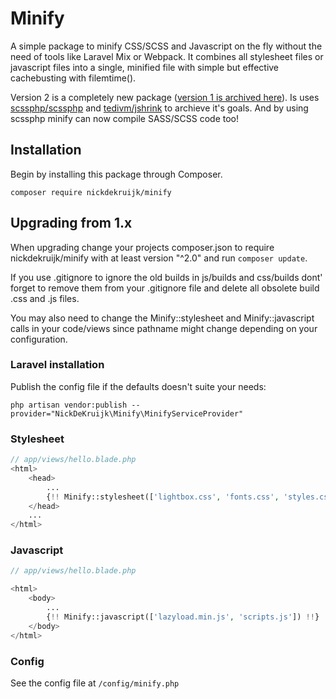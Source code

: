 # Minify

A simple package to minify CSS/SCSS and Javascript on the fly without the need of tools like Laravel Mix or Webpack.
It combines all stylesheet files or javascript files into a single, minified file with simple but effective cachebusting with filemtime().

Version 2 is a completely new package ([version 1 is archived here](https://github.com/nickdekruijk/minify1)). Is uses  [scssphp/scssphp](https://github.com/scssphp/scssphp) and [tedivm/jshrink](https://github.com/tedivm/jshrink) to archieve it's goals. And by using scssphp minify can now compile SASS/SCSS code too!

## Installation

Begin by installing this package through Composer.

```composer require nickdekruijk/minify```

## Upgrading from 1.x
When upgrading change your projects composer.json to require nickdekruijk/minify with at least version "^2.0" and run `composer update`.

If you use .gitignore to ignore the old builds in js/builds and css/builds dont' forget to remove them from your .gitignore file and delete all obsolete build .css and .js files.

You may also need to change the Minify::stylesheet and Minify::javascript calls in your code/views since pathname might change depending on your configuration.

### Laravel installation

Publish the config file if the defaults doesn't suite your needs:

```php artisan vendor:publish --provider="NickDeKruijk\Minify\MinifyServiceProvider"```

### Stylesheet

```php
// app/views/hello.blade.php
<html>
    <head>
        ...
        {!! Minify::stylesheet(['lightbox.css', 'fonts.css', 'styles.css']) !!}
    </head>
    ...
</html>

```

### Javascript

```php
// app/views/hello.blade.php

<html>
    <body>
        ...
        {!! Minify::javascript(['lazyload.min.js', 'scripts.js']) !!}
    </body>
</html>
```

### Config
See the config file at `/config/minify.php`
